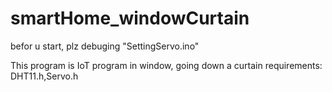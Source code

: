 # smartHome_windowCurtain

befor u start, plz debuging "SettingServo.ino"

This program is IoT program in window, going down a curtain
requirements: DHT11.h,Servo.h
